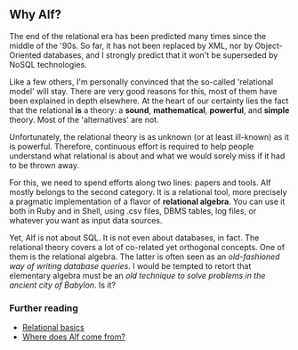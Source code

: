 ## Why Alf?

The end of the relational era has been predicted many times since the middle of the '90s. So far, it has not been replaced by XML, nor by Object-Oriented databases, and I strongly predict that it won't be superseded by NoSQL technologies. 

Like a few others, I'm personally convinced that the so-called 'relational model' will stay. There are very good reasons for this, most of them have been explained in depth elsewhere. At the heart of our certainty lies the fact that the relational **is** a theory: a **sound**, **mathematical**, **powerful**, and **simple** theory. Most of the 'alternatives' are not.

Unfortunately, the relational theory is as unknown (or at least ill-known) as it is powerful. Therefore, continuous effort is required to help people understand what relational is about and what we would sorely miss if it had to be thrown away.

For this, we need to spend efforts along two lines: papers and tools. Alf mostly belongs to the second category. It is a relational tool, more precisely a pragmatic implementation of a flavor of **relational algebra**. You can use it both in Ruby and in Shell, using .csv files, DBMS tables, log files, or whatever you want as input data sources.

Yet, Alf is not about SQL. It is not even about databases, in fact. The relational theory covers a lot of co-related yet orthogonal concepts. One of them is the relational algebra. The latter is often seen as an _old-fashioned way of writing database queries_. I would be tempted to retort that elementary algebra must be an _old technique to solve problems in the ancient city of Babylon_. Is it?

### Further reading

* [Relational basics](/overview/relational-basics.html)
* [Where does Alf come from?](/overview/where-does-alf-come-from.html)
